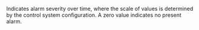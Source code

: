 ﻿Indicates alarm severity over time, where the scale of values is determined by the control system configuration.  A zero value indicates no present alarm.
